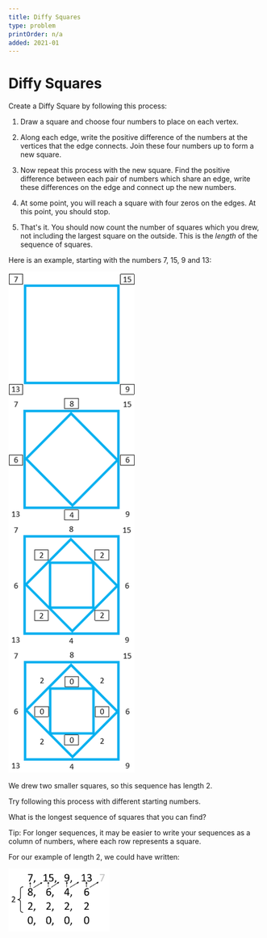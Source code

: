 ```yaml
---
title: Diffy Squares
type: problem
printOrder: n/a
added: 2021-01
---
```


# Diffy Squares

Create a Diffy Square by following this process:

1. Draw a square and choose four numbers to place on each vertex.

2. Along each edge, write the positive difference of the numbers at the vertices that the edge connects. Join these four numbers up to form a new square.

3. Now repeat this process with the new square. Find the positive difference between each pair of numbers which share an edge, write these differences on the edge and connect up the new numbers.

4. At some point, you will reach a square with four zeros on the edges. At this point, you should stop.

5. That's it. You should now count the number of squares which you drew, not including the largest square on the outside. This is the *length* of the sequence of squares.

Here is an example, starting with the numbers 7, 15, 9 and 13:

<img src="../../images/diffy-squares-1.png" width="250">

We drew two smaller squares, so this sequence has length 2.

Try following this process with different starting numbers.

What is the longest sequence of squares that you can find?


Tip: For longer sequences, it may be easier to write your sequences as a column of numbers, where each row represents a square.

For our example of length 2, we could have written:

<img src="../../images/diffy-squares-2.png" width="200">
